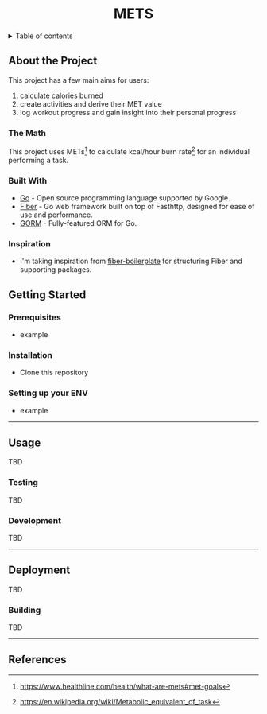 <h1 align="center">METS</h1>

<p>
<details>
<summary>Table of contents</summary>

[[_TOC_]]

</details>
</p>

## About the Project

This project has a few main aims for users:
1. calculate calories burned
2. create activities and derive their MET value
3. log workout progress and gain insight into their personal progress

### The Math
This project uses METs[^1] to calculate kcal/hour burn rate[^2] for an individual 
performing a task.

### Built With

- [Go](https://go.dev/) - Open source programming language supported by Google.
- [Fiber](https://gofiber.io/) - Go web framework built on top of Fasthttp, 
  designed for ease of use and performance.
- [GORM](https://gorm.io/) - Fully-featured ORM for Go.

### Inspiration

- I'm taking inspiration from [fiber-boilerplate](https://github.com/thomasvvugt/fiber-boilerplate) for structuring Fiber and supporting packages.

## Getting Started

### Prerequisites

- example

### Installation

- Clone this repository

### Setting up your ENV

- example

---

## Usage

TBD

### Testing

TBD


### Development

TBD

---

## Deployment

TBD

### Building

TBD

---

## References

[^1]: https://www.healthline.com/health/what-are-mets#met-goals
[^2]: https://en.wikipedia.org/wiki/Metabolic_equivalent_of_task
